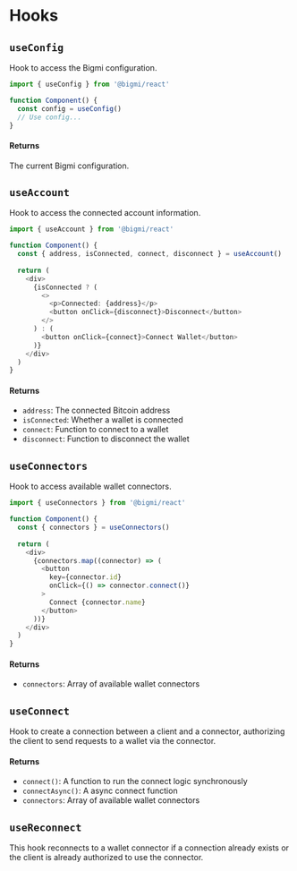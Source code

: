 # Hooks

## `useConfig`

Hook to access the Bigmi configuration.

```typescript
import { useConfig } from '@bigmi/react'

function Component() {
  const config = useConfig()
  // Use config...
}
```

#### Returns

The current Bigmi configuration.

## `useAccount`

Hook to access the connected account information.

```typescript
import { useAccount } from '@bigmi/react'

function Component() {
  const { address, isConnected, connect, disconnect } = useAccount()
  
  return (
    <div>
      {isConnected ? (
        <>
          <p>Connected: {address}</p>
          <button onClick={disconnect}>Disconnect</button>
        </>
      ) : (
        <button onClick={connect}>Connect Wallet</button>
      )}
    </div>
  )
}
```

#### Returns

- `address`: The connected Bitcoin address
- `isConnected`: Whether a wallet is connected
- `connect`: Function to connect to a wallet
- `disconnect`: Function to disconnect the wallet

## `useConnectors`

Hook to access available wallet connectors.

```typescript
import { useConnectors } from '@bigmi/react'

function Component() {
  const { connectors } = useConnectors()
  
  return (
    <div>
      {connectors.map((connector) => (
        <button
          key={connector.id}
          onClick={() => connector.connect()}
        >
          Connect {connector.name}
        </button>
      ))}
    </div>
  )
}
```

#### Returns

- `connectors`: Array of available wallet connectors

## `useConnect`

Hook to create a connection between a client and a connector, authorizing the client to send requests to a wallet via the connector.

#### Returns

- `connect()`: A function to run the connect logic synchronously
- `connectAsync()`: A async connect function
- `connectors`: Array of available wallet connectors

## `useReconnect`

This hook reconnects to a wallet connector if a connection already exists or the client is already authorized to use the connector.
